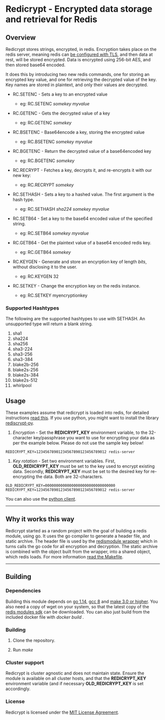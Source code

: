 # Redicrypt - Encrypted data storage and retrieval for Redis

## Overview

Redicrypt stores strings, encrypted, in redis. Encryption takes place on the redis server, meaning redis can [be configured with TLS](https://redis.io/topics/encryption), and then data at rest, will be stored encrypted. Data is encrypted using 256-bit AES, and then stored base64 encoded.

It does this by introducing two new redis commands, one for storing an encrypted key value, and one for retrieving the decrypted value of the key. Key names are stored in plaintext, and only their values are decrypted.

* RC.SETENC - Sets a key to an encrypted value
    - eg: RC.SETENC *somekey* *myvalue*

* RC.GETENC - Gets the decrypted value of a key
    - eg: RC.GETENC *somekey*

* RC.BSETENC - Base64encode a key, storing the encrypted value
    - eg: RC.BSETENC *somekey* *myvalue*

* RC.BGETENC - Return the decrypted value of a base64encoded key
    - eg: RC.BGETENC *somekey*

* RC.RECRYPT - Fetches a key, decrypts it, and re-encrypts it with our new key:
    - eg: RC.RECRYPT *somekey*

* RC.SETHASH - Sets a key to a hashed value. The first argument is the hash type.
    - eg: RC.SETHASH *sha224* *somekey* *myvalue*

* RC.SETB64 - Set a key to the base64 encoded value of the specified string.
    - eg: RC.SETB64 *somekey* *myvalue*

* RC.GETB64 - Get the plaintext value of a base64 encoded redis key.
    - eg: RC.GETB64 *somekey*

* RC.KEYGEN - Generate and store an encyrption key of length *bits*, without disclosing it to the user.
    - eg: RC.KEYGEN 32

* RC.SETKEY - Change the encryption key on the redis instance.
    - eg: RC.SETKEY myencryptionkey

### Supported Hashtypes

The following are the supported hashtypes to use with SETHASH. An unsupported type will return a blank string.

1. sha1
1. sha224
1. sha256
1. sha3-224
1. sha3-256
1. sha3-384
1. blake2b-256
1. blake2s-256
1. blake2s-384
1. blake2s-512
1. whirlpool

## Usage

These examples assume that redicrypt is loaded into redis, for detailed instructions [read this](https://redis.io/topics/modules-intro#loading-modules).  If you use python, you might want to install the library [rediscrypt-py](https://github.com/chayim/redicrypt-py).

1. *Encryption* - Set the **REDICRYPT_KEY** environment variable, to the 32-character key/passphrase you want to use for encrypting your data as per the example below. Please do not use the sample key below!

```
REDICRYPT_KEY=12345678901234567890123456789012 redis-server
```

1. *Key rotation* - Set two environment variables. First, **OLD_REDICRYPT_KEY** must be set to the key used to encrypt existing data. Secondly, **REDICRYPT_KEY** must be set to the desired key for re-encrypting the data. Both are 32-characters.

```
OLD_REDICRYPT_KEY=00000000000000000000000000000000 REDICRYPT_KEY=12345678901234567890123456789012 redis-server
```

You can also use the [python client](https://github.com/chayim/redicrypt-py).

----------------------

## Why it works this way

Redicrypt started as a random project with the goal of building a redis module, using go. It uses the go compiler to generate a header file, and static archive. The header file is used by the [redismodule wrapper](redicrypt.c) which in turns calls the go code for all encryption and decryption. The static archive is combined with the object built from the wrapper, into a shared object, which redis loads. For more information [read the Makefile](Makefile).

----------------------

## Building

### Dependencies

Building this module depends on [go 1.14](https://www.golang.org), [gcc 8](https://www.gnu.org/software/gcc) and [make 3.0 or higher](https://www.gnu.org/software/make). You also need a copy of wget on your system, so that the latest copy of the [redis modules sdk](https://raw.githubusercontent.com/redis/redis/unstable/src/redismodule.h) can be downloaded. You can also just build from the included docker file with *docker build .*

### Building

1. Clone the repository.

2. Run *make*

### Cluster support

Redicrypt is cluster agnostic and does not maintain state.  Ensure the module is available on all cluster hosts, and that the **REDICRYPT_KEY** environment variable (and if necessary **OLD_REDICRYPT_KEY** is set accordingly.

### License

Redicrypt is licensed under the [MIT License Agreement](LICENSE).
